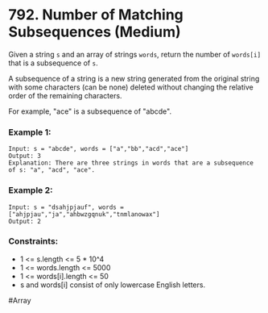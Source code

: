# 792. Number of Matching Subsequences (Medium)

Given a string `s` and an array of strings `words`, return the number of `words[i]` that is a subsequence of `s`.

A subsequence of a string is a new string generated from the original string with some characters (can be none) deleted without changing the relative order of the remaining characters.

For example, "ace" is a subsequence of "abcde".

### Example 1:

```
Input: s = "abcde", words = ["a","bb","acd","ace"]
Output: 3
Explanation: There are three strings in words that are a subsequence of s: "a", "acd", "ace".
```

### Example 2:

```
Input: s = "dsahjpjauf", words = ["ahjpjau","ja","ahbwzgqnuk","tnmlanowax"]
Output: 2
```

### Constraints:

- 1 <= s.length <= 5 \* 10^4
- 1 <= words.length <= 5000
- 1 <= words[i].length <= 50
- s and words[i] consist of only lowercase English letters.

#Array
